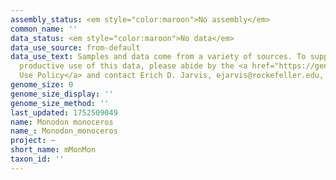 ```yaml
---
assembly_status: <em style="color:maroon">No assembly</em>
common_name: ''
data_status: <em style="color:maroon">No data</em>
data_use_source: from-default
data_use_text: Samples and data come from a variety of sources. To support fair and
  productive use of this data, please abide by the <a href="https://genome10k.soe.ucsc.edu/data-use-policies/">Data
  Use Policy</a> and contact Erich D. Jarvis, ejarvis@rockefeller.edu, with any questions.
genome_size: 0
genome_size_display: ''
genome_size_method: ''
last_updated: 1752509049
name: Monodon monoceros
name_: Monodon_monoceros
project: ~
short_name: mMonMon
taxon_id: ''
---
```

